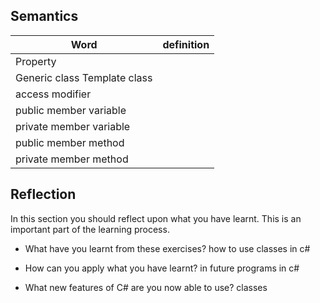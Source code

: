 


## Semantics 

| Word | definition|
|---|---|
|Property|	|
|Generic class	Template class||
|access modifier|	|
|public member variable||
|private member variable||
|public member method||
|private member method|


	



## Reflection

In this section you should reflect upon what you have learnt. This is an important part of the learning process.
- What have you learnt from these exercises?
how to use classes in c#


- How can you apply what you have learnt?
in future programs in c#


- What new features of C# are you now able to use?
classes
